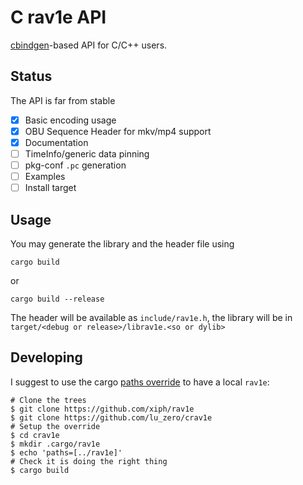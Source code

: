 # C rav1e API

[cbindgen]()-based API for C/C++ users.

## Status

The API is far from stable

- [x] Basic encoding usage
- [x] OBU Sequence Header for mkv/mp4 support
- [x] Documentation
- [ ] TimeInfo/generic data pinning
- [ ] pkg-conf `.pc` generation
- [ ] Examples
- [ ] Install target

## Usage
You may generate the library and the header file using

```
cargo build
```
or
```
cargo build --release
```

The header will be available as `include/rav1e.h`, the library will be in `target/<debug or release>/librav1e.<so or dylib>`

## Developing
I suggest to use the cargo [paths override](https://doc.rust-lang.org/cargo/reference/config.html) to have a local `rav1e`:

```
# Clone the trees
$ git clone https://github.com/xiph/rav1e
$ git clone https://github.com/lu_zero/crav1e
# Setup the override
$ cd crav1e
$ mkdir .cargo/rav1e
$ echo 'paths=[../rav1e]'
# Check it is doing the right thing
$ cargo build
```

